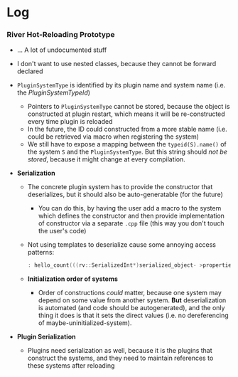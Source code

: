 # Log

### River Hot-Reloading Prototype



- ... A lot of undocumented stuff

- I don't want to use nested classes, because they cannot be forward declared

- `PluginSystemType` is identified by its plugin name and system name (i.e. the *PluginSystemTypeId*)

  - Pointers to `PluginSystemType` cannot be stored, because the object is constructed at plugin restart, which means it will be re-constructed every time plugin is reloaded
  - In the future, the ID could constructed from a more stable name (i.e. could be retrieved via macro when registering the system)
  - We still have to expose a mapping between the `typeid(S).name()` of the system `S` and the `PluginSystemType`. But this string should *not be stored*, because it might change at every compilation.

- **Serialization**

  - The concrete plugin system has to provide the constructor that deserializes, but it should also be auto-generatable (for the future)

    - You can do this, by having the user add a macro to the system which defines the constructor and then provide implementation of constructor via a separate `.cpp` file (this way you don't touch the user's code)

  - Not using templates to deserialize cause some annoying access patterns:
    ```c++
    : hello_count(((rv::SerializedInt*)serialized_object- >properties.at("hello_count"))->value)
    
    ```

  - **Initialization order of systems**

    - Order of constructions *could* matter, because one system may depend on some value from another system. **But** deserialization is automated (and code should be autogenerated), and the only thing it does is that it sets the direct values (i.e. no dereferencing of maybe-uninitialized-system).


- **Plugin Serialization**
  - Plugins need serialization as well, because it is the plugins that construct the systems, and they need to maintain references to these systems after reloading